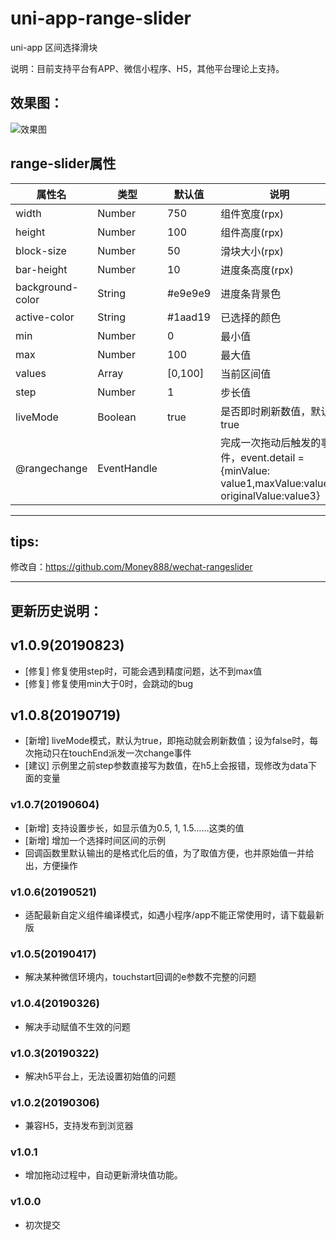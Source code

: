 # uni-app-range-slider   
uni-app 区间选择滑块   
   
说明：目前支持平台有APP、微信小程序、H5，其他平台理论上支持。   
   

## 效果图：   
![效果图](https://zhangdaren.github.io/uni-app-range-slider/static/preview.png)   
   
## range-slider属性   
   
| 属性名 | 类型 | 默认值 | 说明 |
|---|---|---|---|
| width | Number | 750 | 组件宽度(rpx)|
| height |Number |100 | 组件高度(rpx) |
| block-size | Number | 50 | 滑块大小(rpx) |
| bar-height | Number | 10 | 进度条高度(rpx) |
| background-color | String | #e9e9e9 | 进度条背景色 |
| active-color | String | #1aad19 | 已选择的颜色 |
| min | Number | 0 | 最小值 |
| max |Number | 100 | 最大值 |
| values |Array| [0,100] | 当前区间值 |
| step |Number| 1 | 步长值 |
| liveMode |Boolean| true | 是否即时刷新数值，默认true |
| @rangechange | EventHandle | |完成一次拖动后触发的事件，event.detail = {minValue: value1,maxValue:value2, originalValue:value3} |
   
---
## tips:   
修改自：https://github.com/Money888/wechat-rangeslider   
   
---
## 更新历史说明：   
## v1.0.9(20190823)   
* [修复] 修复使用step时，可能会遇到精度问题，达不到max值   
* [修复] 修复使用min大于0时，会跳动的bug   

## v1.0.8(20190719)   
* [新增] liveMode模式，默认为true，即拖动就会刷新数值；设为false时，每次拖动只在touchEnd派发一次change事件   
* [建议] 示例里之前step参数直接写为数值，在h5上会报错，现修改为data下面的变量   
   
### v1.0.7(20190604)   
* [新增] 支持设置步长，如显示值为0.5, 1, 1.5……这类的值   
* [新增] 增加一个选择时间区间的示例   
* 回调函数里默认输出的是格式化后的值，为了取值方便，也并原始值一并给出，方便操作   
   
### v1.0.6(20190521)   
* 适配最新自定义组件编译模式，如遇小程序/app不能正常使用时，请下载最新版   
   
### v1.0.5(20190417)   
* 解决某种微信环境内，touchstart回调的e参数不完整的问题   
   
### v1.0.4(20190326)   
* 解决手动赋值不生效的问题   
   
### v1.0.3(20190322)   
* 解决h5平台上，无法设置初始值的问题   
   
### v1.0.2(20190306)   
* 兼容H5，支持发布到浏览器   
   
### v1.0.1   
* 增加拖动过程中，自动更新滑块值功能。   
   
### v1.0.0   
* 初次提交   


